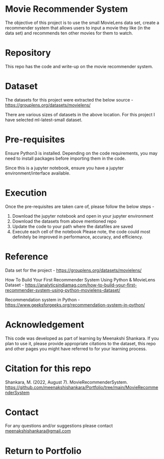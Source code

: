 
# Movie Recommender System

The objective of this project is to use the small MovieLens data set, create a recommender system that allows users to input a movie they like (in the data set) and recommends ten other movies for them to watch.

# Repository

This repo has the code and write-up on the movie recommender system.

# Dataset

The datasets for this project were extracted the below source -
https://grouplens.org/datasets/movielens/

There are various sizes of datasets in the above location. For this project I have selected ml-latest-small dataset.


# Pre-requisites

Ensure Python3 is installed. Depending on the code requirements, you may need to install packages before importing them in the code.

Since this is a jupyter notebook, ensure you have a jupyter environment/interface available. 

# Execution

Once the pre-requisites are taken care of, please follow the below steps -

1. Download the jupyter notebook and open in your jupyter environment
2. Download the datasets from above mentioned repo
3. Update the code to your path where the datafiles are saved
4. Execute each cell of the notebook
Please note, the code could most definitely be improved in performance, accuracy, and efficiency.


# Reference

Data set for the project - 
https://grouplens.org/datasets/movielens/

How To Build Your First Recommender System Using Python & MovieLens Dataset - 
https://analyticsindiamag.com/how-to-build-your-first-recommender-system-using-python-movielens-dataset/

Recommendation system in Python - 
https://www.geeksforgeeks.org/recommendation-system-in-python/


# Acknowledgement 
This code was developed as part of learning by Meenakshi Shankara.
If you plan to use it, please provide appropriate citations to the dataset, this repo and other pages you might have referred to for your learning process.

# Citation for this repo
Shankara, M. (2022, August 7). MovieRecommenderSystem. 
https://github.com/meenakshishankara/Portfolio/tree/main/MovieRecommenderSystem  

# Contact
For any questions and/or suggestions please contact meenakshishankara@gmail.com

# Return to Portfolio


